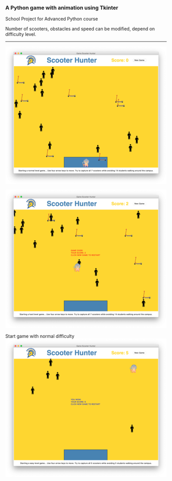 ### A Python game with animation using Tkinter

School Project for Advanced Python course

Number of scooters, obstacles and speed can be modified, depend on 
difficulty level.

-------------------

![img](/Hw8/Screenshot/normal.png?raw=true "normal")

![img](/Hw8/Screenshot/hard.png?raw=true "hard")

Start game with normal difficulty
![img](/Hw8/Screenshot/easy.png?raw=true "easy")
